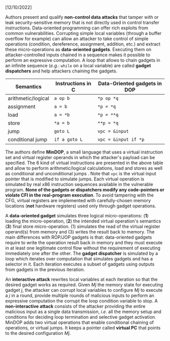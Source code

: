 <!-- Please prefix the notes with the date as in [22/12/2020] -->

[12/10/2022]

Authors present and qualify **non-control data attacks** that tamper with or leak security-sensitive memory that is not directly used in control transfer instructions. Data-oriented programming can offer rich exploits from common vulnerabilities. Corrupting simple local variables (through a buffer overflow for example) can allow an attacker to take control of simple operations (condition, dereference, assignment, addition, etc.) and extract these micro-operations as **data-oriented gadgets**. Executing them on attacker-controlled inputs chained in a sequence makes it possible to perform an expressive computation. A loop that allows to chain gadgets in an infinite sequence (*e.g.:* `while` on a local variable) are called **gadget dispatchers** and help attackers chaining the gadgets.

| **Semantics**      | Instructions in C | Data-Oriented gadgets in DOP |
| ------------------ | ----------------- | ---------------------------- |
| arithmetic/logical | `a op b`          | `*p op *q`                   |
| assignment         | `a = b`           | `*p = *q`                    |
| load               | `a = *b`          | `*p = **q`                   |
| store              | `*a = b`          | `**p = *q`                   |
| jump               | `goto L`          | `vpc = &input`               |
| conditional jump   | `if a goto L`     | `vpc = &input if *p`         |

The authors define **MinDOP**, a small language that uses a virtual instruction set and virtual register operands in which the attacker's payload can be specified. The 6 kind of virtual instructions are presented in the above table and allow to perform arithmetic/logical calculations, load and stores as well as conditional and unconditional jumps . Note that `vpc` is the virtual input pointer that is modified to simulate jumps. Each virtual operation is simulated by real x86 instruction sequences available in the vulnerable program. **None of the gadgets or dispatchers modify any code-pointers or violate CFI in the real-program execution**. To avoid tampering with the CFG, virtual registers are implemented with carefully-chosen memory locations (**not** hardware registers) used only through gadget operations.

A **data-oriented gadget** simulates three logical micro-operations: (**1**) loading the micro-operation, (**2**) the intended virtual operation's semantics (**3**) final store micro-operation. (1) simulates the read of the virtual register operand(s) from memory and (3) writes the result back to memory. The main differences with ROP/JOP gadgets is that: data-oriented gadgets require to write the operation result back in memory and they must execute in at least one legitimate control flow without the requirement of executing immediately one after the other. The **gadget dispatcher** is simulated by a loop which iterates over computation that simulates gadgets and has a selector in it. Each iteration executes a subset of gadgets using outputs from gadgets in the previous iteration. 

An **interactive attack** rewrites local variables at each iteration so that the desired gadget works as required. Given *Mj* the memory state for executing gadget *j*, the attacker can corrupt local variables to configure *Mj* to execute a *j* in a round, provide multiple rounds of malicious inputs to perform an expressive computation the corrupt the loop condition variable to stop. A **non-interactive attack** consists of the attacker providing the entire malicious input as a single data transmission, *i.e.* all the memory setup and conditions for deciding loop termination and selective gadget activation. MinDOP adds two virtual operations that enable conditional chaining of operations, or virtual jumps. It keeps a pointer called **virtual PC** that points to the desired configuration *Mj*. 
